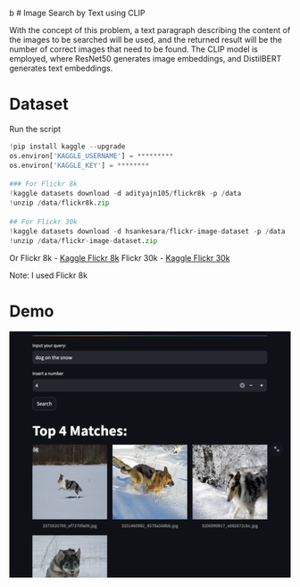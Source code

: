 b   # Image Search by Text using CLIP

With the concept of this problem, a text paragraph describing the content of the images to be searched will be used, and the returned result will be the number of correct images that need to be found. 
The CLIP model is employed, where ResNet50 generates image embeddings, and DistilBERT generates text embeddings.

# Dataset
Run the script
```python
!pip install kaggle --upgrade
os.environ['KAGGLE_USERNAME'] = *********
os.environ['KAGGLE_KEY'] = ********

### For Flickr 8k
!kaggle datasets download -d adityajn105/flickr8k -p /data
!unzip /data/flickr8k.zip

## For Flickr 30k
!kaggle datasets download -d hsankesara/flickr-image-dataset -p /data
!unzip /data/flickr-image-dataset.zip
```
Or
Flickr 8k - [Kaggle Flickr 8k](https://www.kaggle.com/datasets/adityajn105/flickr8k)
Flickr 30k - [Kaggle Flickr 30k](https://www.kaggle.com/datasets/hsankesara/flickr-image-dataset)

Note: I used Flickr 8k

# Demo
![CLIP](demo/demo1.png)
